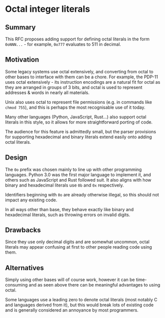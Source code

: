 # Octal integer literals

## Summary

This RFC proposes adding support for defining octal literals in the form `0oNNN...` - for example, `0o777` evaluates to 511 in decimal. 

## Motivation

Some legacy systems use octal extensively, and converting from octal to other bases to interface with them can be a chore. For example, the PDP-11 uses octal extensively - its instruction encodings are a natural fit for octal as they are arranged in groups of 3 bits, and octal is used to represent addresses & words in nearly all materials.

Unix also uses octal to represent file permissions (e.g. in commands like `chmod 755`), and this is perhaps the most recognisable use of it today.

Many other languages (Python, JavaScript, Rust...) also support octal literals in this style, so it allows for more straightforward porting of code.

The audience for this feature is admittedly small, but the parser provisions for supporting hexadecimal and binary literals extend easily onto adding octal literals.

## Design

The `0o` prefix was chosen mainly to line up with other programming languages. Python 3.0 was the first major language to implement it, and others such as JavaScript and Rust followed suit. It also aligns with how binary and hexadecimal literals use `0b` and `0x` respectively.

Identifiers beginning with `0o` are already otherwise illegal, so this should not impact any existing code.

In all ways other than base, they behave exactly like binary and hexadecimal literals, such as throwing errors on invalid digits.

## Drawbacks

Since they use only decimal digits and are somewhat uncommon, octal literals may appear confusing at first to other people reading code using them.

## Alternatives

Simply using other bases will of course work, however it can be time-consuming and as seen above there can be meaningful advantages to using octal. 

Some languages use a leading zero to denote octal literals (most notably C and languages derived from it), but this would break lots of existing code and is generally considered an annoyance by most programmers.
